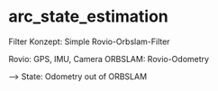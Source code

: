 # arc_state_estimation
Filter Konzept: Simple Rovio-Orbslam-Filter

Rovio: GPS, IMU, Camera
ORBSLAM: Rovio-Odometry

--> State: Odometry out of ORBSLAM
